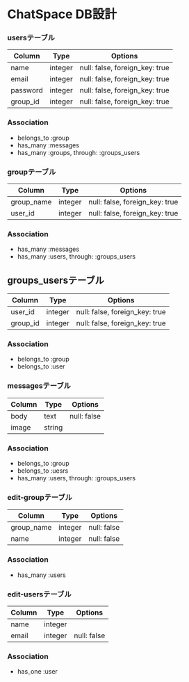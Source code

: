 # ChatSpace DB設計

### usersテーブル
|Column|Type|Options|
|------|----|-------|
|name|integer|null: false, foreign_key: true|
|email|integer|null: false, foreign_key: true|
|password|integer|null: false, foreign_key: true|
|group_id|integer|null: false, foreign_key: true|
### Association
- belongs_to :group
- has_many :messages
- has_many :groups, through: :groups_users

### groupテーブル
|Column|Type|Options|
|------|----|-------|
|group_name|integer|null: false, foreign_key: true|
|user_id|integer|null: false, foreign_key: true|
### Association
- has_many :messages
- has_many :users, through: :groups_users

## groups_usersテーブル
|Column|Type|Options|
|------|----|-------|
|user_id|integer|null: false, foreign_key: true|
|group_id|integer|null: false, foreign_key: true|
### Association
- belongs_to :group
- belongs_to :user

### messagesテーブル
|Column|Type|Options|
|------|----|-------|
|body|text|null: false|
|image|string||
### Association
- belongs_to :group
- belongs_to :uesrs
- has_many :users, through: :groups_users

### edit-groupテーブル
|Column|Type|Options|
|------|----|-------|
|group_name|integer|null: false|
|name|integer|null: false|
### Association
- has_many :users

### edit-usersテーブル
|Column|Type|Options|
|------|----|-------|
|name|integer||
|email|integer|null: false|
### Association
- has_one :user
